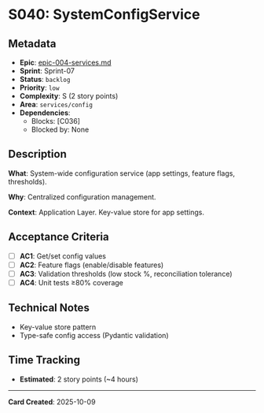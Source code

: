 # S040: SystemConfigService

## Metadata
- **Epic**: [epic-004-services.md](../../02_epics/epic-004-services.md)
- **Sprint**: Sprint-07
- **Status**: `backlog`
- **Priority**: `low`
- **Complexity**: S (2 story points)
- **Area**: `services/config`
- **Dependencies**:
  - Blocks: [C036]
  - Blocked by: None

## Description

**What**: System-wide configuration service (app settings, feature flags, thresholds).

**Why**: Centralized configuration management.

**Context**: Application Layer. Key-value store for app settings.

## Acceptance Criteria

- [ ] **AC1**: Get/set config values
- [ ] **AC2**: Feature flags (enable/disable features)
- [ ] **AC3**: Validation thresholds (low stock %, reconciliation tolerance)
- [ ] **AC4**: Unit tests ≥80% coverage

## Technical Notes
- Key-value store pattern
- Type-safe config access (Pydantic validation)

## Time Tracking
- **Estimated**: 2 story points (~4 hours)

---
**Card Created**: 2025-10-09
